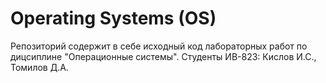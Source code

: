# Operating Systems (OS)

Репозиторий содержит в себе исходный код лабораторных работ по дицсиплине "Операционные системы".
Студенты ИВ-823: Кислов И.С., Томилов Д.А.
